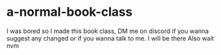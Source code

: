 # a-normal-book-class
I was bored so I made this book class, DM me on discord if you wanna suggest any changed or if you wanna talk to me. I will be there
Also
wait nvm
